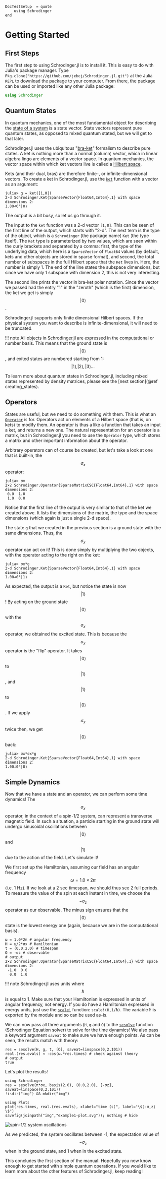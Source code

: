 ```@meta
DocTestSetup  = quote
    using Schrodinger
end
```

# Getting Started

## First Steps

The first step to using Schrodinger.jl is to install it. This is easy to do with Julia's package manager. Type `Pkg.clone("https://github.com/jebej/Schrodinger.jl.git")` at the Julia `REPL` to download the package to your computer. From there, the package can be used or imported like any other Julia package:

```julia
using Schrodinger
```

## Quantum States

In quantum mechanics, one of the most fundamental object for describing the [state of a system](https://en.wikipedia.org/wiki/Quantum_state) is a state vector. State vectors represent pure quantum states, as opposed to mixed quantum stated, but we will get to that later.

Schrodinger.jl uses the ubiquitous "[bra-ket](https://en.wikipedia.org/wiki/Bra%E2%80%93ket_notation)" formalism to describe pure states. A ket is nothing more than a normal (column) vector, which in linear algebra lingo are elements of a vector space. In quantum mechanics, the vector space within which ket vectors live is called a [Hilbert space](https://en.wikipedia.org/wiki/Hilbert_space).

Kets (and their dual, bras) are therefore finite-, or infinite-dimensional vectors. To create a ket in Schrodinger.jl, use the [`ket`](@ref) function with a vector as an argument:

```jldoctest example1
julia> g = ket([1,0])
2-d Schrodinger.Ket{SparseVector{Float64,Int64},1} with space dimensions 2:
1.00∠0°|0⟩
```

The output is a bit busy, so let us go through it.

The input to the `ket` function was a 2-d vector `[1,0]`. This can be seen of the first line of the output, which starts with "2-d". The next term is the type of the object, which is a `Schrodinger` (the package name) `Ket` (the type itself). The `Ket` type is parameterized by two values, which are seen within the curly brackets and separated by a comma: first, the type of the underlying data, which here is a `SparseVector` of `Float64` values (by default, kets and other objects are stored in sparse format), and second, the total number of subspaces in the full Hilbert space that the `Ket` lives in. Here, the number is simply 1. The end of the line states the subspace dimensions, but since we have only 1 subspace with dimension 2, this is not very interesting.

The second line prints the vector in bra-ket polar notation. Since the vector we passed had the entry "1" in the "zeroth" (which is the first) dimension, the ket we get is simply $$|0⟩$$.

Schrodinger.jl supports only finite dimensional Hilbert spaces. If the physical system you want to describe is infinite-dimensional, it will need to be truncated.

!!! note
    All objects in Schrodinger.jl are expressed in the computational or number basis. This means that the ground state is $$|0⟩$$, and exited states are numbered starting from 1: $$|1⟩, |2⟩, |3⟩...$$

To learn more about quantum states in Schrodinger.jl, including mixed states represented by density matrices, please see the [next section](@ref creating_states).

## Operators

States are useful, but we need to do something with them. This is what an [`Operator`](@ref) is for. Operators act on elements of a Hilbert space (that is, on kets) to modify them. An operator is thus a like a function that takes an input a ket, and returns a new one. The natural representation for an operator is a matrix, but in Schrodinger.jl you need to use the `Operator` type, which stores a matrix and other important information about the operator.

Arbitrary operators can of course be created, but let's take a look at one that is built-in, the $$σ_x$$ operator:

```jldoctest
julia> σx
2×2 Schrodinger.Operator{SparseMatrixCSC{Float64,Int64},1} with space dimensions 2:
 0.0  1.0
 1.0  0.0
```

Notice that the first line of the output is very similar to that of the ket we created above. It lists the dimensions of the matrix, the type and the space dimensions (which again is just a single 2-d space).

The state `g` that we created in the previous section is a ground state with the same dimensions. Thus, the $$σ_x$$ operator can act on it! This is done simply by multiplying the two objects, with the operator acting to the right on the ket:

```jldoctest example1
julia> σx*g
2-d Schrodinger.Ket{SparseVector{Float64,Int64},1} with space dimensions 2:
1.00∠0°|1⟩
```

As expected, the output is a `Ket`, but notice the state is now $$|1⟩$$! By acting on the ground state $$|0⟩$$ with the $$σ_x$$ operator, we obtained the excited state. This is because the $$σ_x$$ operator is the "flip" operator. It takes $$|0⟩$$ to $$|1⟩$$, and $$|1⟩$$ to $$|0⟩$$. If we apply $$σ_x$$ twice then, we get $$|0⟩$$ back:

```jldoctest example1
julia> σx*σx*g
2-d Schrodinger.Ket{SparseVector{Float64,Int64},1} with space dimensions 2:
1.00∠0°|0⟩
```

## Simple Dynamics

Now that we have a state and an operator, we can perform some time dynamics! The $$σ_x$$ operator, in the context of a spin-1/2 system, can represent a transverse magnetic field. In such a situation, a particle starting in the ground state will undergo sinusoidal oscillations between $$|0⟩$$ and $$|1⟩$$ due to the action of the field. Let's simulate it!

We first set up the Hamiltonian, assuming our field has an angular frequency $$ω=1.0×2π$$ (i.e. 1 Hz). If we look at a 2 sec timespan, we should thus see 2 full periods. To measure the value of the spin at each instant in time, we choose the $$-σ_z$$ operator as our observable. The minus sign ensures that the $$|0⟩$$ state is the lowest energy one (again, because we are in the computational basis).

```jldoctest example1
ω = 1.0*2π # angular frequency
H = ω/2*σx # Hamiltonian
t = (0.0,2.0) # timespan
O = -σz # observable
# output
2×2 Schrodinger.Operator{SparseMatrixCSC{Float64,Int64},1} with space dimensions 2:
 -1.0  0.0
  0.0  1.0
```

!!! note
    Schrodinger.jl uses units where $$ħ$$ is equal to 1. Make sure that your Hamiltonian is expressed in units of angular frequency, not energy. If you do have a Hamiltonian expressed in energy units, just use the [`scale!`](@ref) function: `scale!(H,1/ħ)`. The variable `ħ` is exported by the module and so can be used as-is.

We can now pass all three arguments (`H`, `g` and `O`) to the [`sesolve`](@ref) function (Schrodinger Equation solver) to solve for the time dynamics! We also pass a keyword argument `saveat` to make sure we have enough points. As can be seen, the results match with theory:

```jldoctest example1
res = sesolve(H, g, t, [O], saveat=linspace(0,2,101))
real.(res.evals) ≈ -cos(ω.*res.times) # check against theory
# output
true
```

Let's plot the results!

```@setup example1plot
using Schrodinger
res = sesolve(π*σx, basis(2,0), (0.0,2.0), [-σz], saveat=linspace(0,2,101))
!isdir("img") && mkdir("img")
```
```@example example1plot
using Plots
plot(res.times, real.(res.evals), xlabel="time (s)", label="\$⟨-σ_z⟩\$")
savefig(joinpath("img","example1-plot.svg")); nothing # hide
```

![spin-1/2 system oscillations](img/example1-plot.svg)

As we predicted, the system oscillates between -1, the expectation value of $$-σ_z$$ when in the ground state, and 1 when in the excited state.

This concludes the first section of the manual. Hopefully you now know enough to get started with simple quantum operations. If you would like to learn more about the other features of Schrodinger.jl, keep reading!
